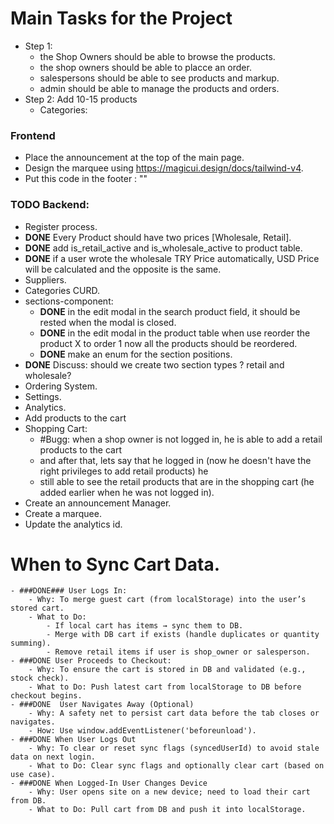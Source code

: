 # Main Tasks for the Project
- Step 1:
  - the Shop Owners should be able to browse the products.
  - the shop owners should be able to placce an order.
  - salespersons should be able to see products and markup.
  - admin should be able to manage the products and orders.
- Step 2: Add 10-15 products
  - Categories:


### Frontend ###
- Place the announcement at the top of the main page.
- Design the marquee using https://magicui.design/docs/tailwind-v4.
- Put this code in the footer : "<x-language-selector :currentLanguage="$currentLanguage" />"


### TODO Backend:
- Register process.
- **DONE** Every Product should have two prices [Wholesale, Retail].
- **DONE** add is_retail_active and is_wholesale_active to product table.
- **DONE** if a user wrote the wholesale TRY Price automatically, USD Price will be calculated and the opposite is the same.
- Suppliers.
- Categories CURD.
- sections-component:
    - **DONE** in the edit modal in the search product field, it should be rested when the modal is closed.
    - **DONE** in the edit modal in the product table when use reorder the product X to order 1 now all the products should be reordered.
    - **DONE** make an enum for the section positions.
- **DONE** Discuss: should we create two section types ? retail and wholesale?
- Ordering System.
- Settings.
- Analytics.
- Add products to the cart
- Shopping Cart:
    - #Bugg: when a shop owner is not logged in, he is able to add a retail products to the cart
    - and after that, lets say that he logged in (now he doesn't have the right privileges to add retail products) he
    - still able to see the retail products that are in the shopping cart (he added earlier when he was not logged in).
- Create an announcement Manager.
- Create a marquee.
- Update the analytics id.

# When to Sync Cart Data.
    - ###DONE### User Logs In:
        - Why: To merge guest cart (from localStorage) into the user’s stored cart.
        - What to Do:
            - If local cart has items → sync them to DB.
            - Merge with DB cart if exists (handle duplicates or quantity summing).
            - Remove retail items if user is shop_owner or salesperson.
    - ###DONE User Proceeds to Checkout:
        - Why: To ensure the cart is stored in DB and validated (e.g., stock check).
        - What to Do: Push latest cart from localStorage to DB before checkout begins.
    - ###DONE  User Navigates Away (Optional)
        - Why: A safety net to persist cart data before the tab closes or navigates.
        - How: Use window.addEventListener('beforeunload').
    - ###DONE When User Logs Out
        - Why: To clear or reset sync flags (syncedUserId) to avoid stale data on next login.
        - What to Do: Clear sync flags and optionally clear cart (based on use case).
    - ###DONE When Logged-In User Changes Device
        - Why: User opens site on a new device; need to load their cart from DB.
        - What to Do: Pull cart from DB and push it into localStorage.
